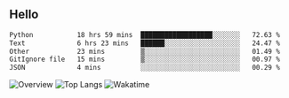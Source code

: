 ## Hello
<!--START_SECTION:waka-->

```txt
Python           18 hrs 59 mins  ██████████████████░░░░░░░   72.63 %
Text             6 hrs 23 mins   ██████░░░░░░░░░░░░░░░░░░░   24.47 %
Other            23 mins         ▒░░░░░░░░░░░░░░░░░░░░░░░░   01.49 %
GitIgnore file   15 mins         ▒░░░░░░░░░░░░░░░░░░░░░░░░   00.97 %
JSON             4 mins          ░░░░░░░░░░░░░░░░░░░░░░░░░   00.29 %
```

<!--END_SECTION:waka-->
![Overview](https://github-readme-stats.vercel.app/api?username=Luna5ama&count_private=true&include_all_commits=false&card_width=100&title_color=CC88BB&line_height=27&text_color=885566&bg_color=FFFFFF)
![Top Langs](https://github-readme-stats.vercel.app/api/top-langs/?username=Luna5ama&&langs_count=3&card_height=500&card_width=100&title_color=CC88BB&text_color=885566&bg_color=FFFFFF)
![Wakatime](https://github-readme-stats.vercel.app/api/wakatime?username=Luna5ama&card_width=250&title_color=CC88BB&langs_count=5&text_color=885566&bg_color=bg_color=FFFFFF)
